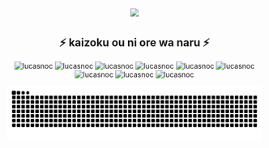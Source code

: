 <div align="center">
  <h1>
    <img src="https://readme-typing-svg.herokuapp.com/?font=Righteous&size=35&center=true&vCenter=true&width=500&height=70&duration=4000&lines=Olá!+👋;+me+chamo+Lucas!;+Meu+apelido+é+Noc;" />
  </h1>



  <h2>⚡ kaizoku ou ni ore wa naru ⚡</h2>

  <div>
    <img height="120px" alt="lucasnoc" src="https://media.tenor.com/kGe0A0NBA8kAAAAi/one-piece-pixel.webm">
    <img height="120px" alt="lucasnoc" src="https://media.tenor.com/O8gy1gagVDoAAAAi/one-piece-pixel.webm">
    <img height="120px" alt="lucasnoc" src="https://media.tenor.com/mROQee8R0YMAAAAj/one-piece-pixel.webm">
    <img height="120px" alt="lucasnoc" src="https://media.tenor.com/cuF6gzpHkssAAAAj/one-piece-pixel.webm">
    <img height="120px" alt="lucasnoc" src="https://media.tenor.com/3WUYR2Iq8YQAAAAj/one-piece-pixel.webm">
    <img height="120px" alt="lucasnoc" src="https://media.tenor.com/u3Qr_vUH0uUAAAAj/one-piece-pixel.webm">
    <img height="120px" alt="lucasnoc" src="https://media.tenor.com/fnL58ka5djoAAAAj/one-piece-pixel.webm">
    <img height="120px" alt="lucasnoc" src="https://media.tenor.com/QNJQboOc-iQAAAAj/one-piece-pixel.webm">
    <img height="120px" alt="lucasnoc" src="https://media.tenor.com/dbkEr5d13RcAAAAj/one-piece-pixel.webm">
  </div>


![Snake animation](https://github.com/Lucasnoc/Lucasnoc/blob/output/github-contribution-grid-snake.svg)
